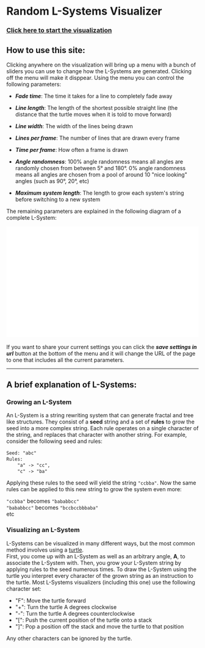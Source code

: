 # Random L-Systems Visualizer

### **[Click here to start the visualization](/lsystems.hmtl)**

## How to use this site:

Clicking anywhere on the visualization will bring up a menu with a bunch of sliders you can use to change how the L-Systems are generated. Clicking off the menu will make it disppear. Using the menu you can control the following parameters: 

- **_Fade time_**: The time it takes for a line to completely fade away

- **_Line length_**: The length of the shortest possible straight line (the distance that the turtle moves when it is told to move forward)
 
- **_Line width_**: The width of the lines being drawn

- **_Lines per frame_**: The number of lines that are drawn every frame

- **_Time per frame_**: How often a frame is drawn

- **_Angle randomness_**: 100% angle randomness means all angles are randomly chosen from between 5° and 180°. 0% angle randomness means all angles are chosen from a pool of around 10 "nice looking" angles (such as 90°, 20°, etc)

- **_Maximum system length_**: The length to grow each system's string before switching to a new system     

The remaining parameters are explained in the following diagram of a complete L-System:  

![](howTo.png)


If you want to share your current settings you can click the **_save settings in url_** button at the bottom of the menu and it will change the URL of the page to one that includes all the current parameters.
___



## A brief explanation of L-Systems:


### Growing an L-System

An L-System is a string rewriting system that can generate fractal and tree like structures. They consist of a **seed** string and a set of **rules** to grow the seed into a more complex string. Each rule operates on a single character of the string, and replaces that character with another string.
For example, consider the following seed and rules:  
```
Seed: "abc"  
Rules:  
    "a" -> "cc",  
    "c" -> "ba"  
```

Applying these rules to the seed will yield the string `"ccbba"`. Now the same rules can be applied to this new string to grow the system even more:  

`"ccbba"` becomes `"bababbcc"`  
`"bababbcc"` becomes `"bccbccbbbaba"`  
etc


### Visualizing an L-System

L-Systems can be visualized in many different ways, but the most common method involves using a [turtle](https://en.wikipedia.org/wiki/Turtle_graphics).  
First, you come up with an L-System as well as an arbitrary angle, **A**, to associate the L-System with. Then, you grow your L-System string by applying rules to the seed numerous times. To draw the L-System using the turtle you interpret every character of the grown string as an instruction to the turtle. Most L-Systems visualizers (including this one) use the following character set:

- "F": Move the turtle forward
- "+": Turn the turtle A degrees clockwise
- "-": Turn the turtle A degrees counterclockwise
- "[": Push the current position of the turtle onto a stack
- "]": Pop a position off the stack and move the turtle to that position

Any other characters can be ignored by the turtle.